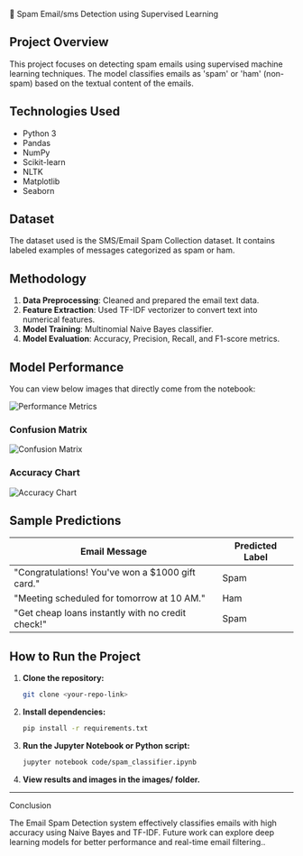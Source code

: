 📩 Spam Email/sms Detection using Supervised Learning

## Project Overview

This project focuses on detecting spam emails using supervised machine learning techniques. The model classifies emails as 'spam' or 'ham' (non-spam) based on the textual content of the emails.

## Technologies Used

- Python 3
- Pandas
- NumPy
- Scikit-learn
- NLTK
- Matplotlib
- Seaborn

## Dataset

The dataset used is the SMS/Email Spam Collection dataset. It contains labeled examples of messages categorized as spam or ham.

## Methodology

1. **Data Preprocessing**: Cleaned and prepared the email text data.
2. **Feature Extraction**: Used TF-IDF vectorizer to convert text into numerical features.
3. **Model Training**: Multinomial Naive Bayes classifier.
4. **Model Evaluation**: Accuracy, Precision, Recall, and F1-score metrics.

## Model Performance

You can view below images that directly come from the notebook:

![Performance Metrics](images/performance_metrics.png)  <!-- Use the image you uploaded -->

### Confusion Matrix

![Confusion Matrix](images/confusion_matrix.png)

### Accuracy Chart

![Accuracy Chart](images/accuracy_chart.png)

## Sample Predictions

| Email Message                                      | Predicted Label |
|----------------------------------------------------|-----------------|
| "Congratulations! You've won a $1000 gift card."  | Spam            |
| "Meeting scheduled for tomorrow at 10 AM."        | Ham             |
| "Get cheap loans instantly with no credit check!" | Spam            |

## How to Run the Project

1. **Clone the repository:**
   ```bash
   git clone <your-repo-link>
2. **Install dependencies:**
    ```bash
   pip install -r requirements.txt
3. **Run the Jupyter Notebook or Python script:**
    ```bash
    jupyter notebook code/spam_classifier.ipynb
4. **View results and images in the images/ folder.**
--------------
Conclusion

The Email Spam Detection system effectively classifies emails with high accuracy using Naive Bayes and TF-IDF. Future work can explore deep learning models for better performance and real-time email filtering..



